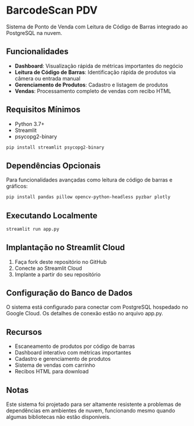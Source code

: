 # BarcodeScan PDV

Sistema de Ponto de Venda com Leitura de Código de Barras integrado ao PostgreSQL na nuvem.

## Funcionalidades

- **Dashboard**: Visualização rápida de métricas importantes do negócio
- **Leitura de Código de Barras**: Identificação rápida de produtos via câmera ou entrada manual
- **Gerenciamento de Produtos**: Cadastro e listagem de produtos
- **Vendas**: Processamento completo de vendas com recibo HTML

## Requisitos Mínimos

- Python 3.7+
- Streamlit
- psycopg2-binary

```bash
pip install streamlit psycopg2-binary
```

## Dependências Opcionais

Para funcionalidades avançadas como leitura de código de barras e gráficos:

```bash
pip install pandas pillow opencv-python-headless pyzbar plotly
```

## Executando Localmente

```bash
streamlit run app.py
```

## Implantação no Streamlit Cloud

1. Faça fork deste repositório no GitHub
2. Conecte ao Streamlit Cloud
3. Implante a partir do seu repositório

## Configuração do Banco de Dados

O sistema está configurado para conectar com PostgreSQL hospedado no Google Cloud. Os detalhes de conexão estão no arquivo app.py.

## Recursos

- Escaneamento de produtos por código de barras
- Dashboard interativo com métricas importantes
- Cadastro e gerenciamento de produtos
- Sistema de vendas com carrinho
- Recibos HTML para download

## Notas

Este sistema foi projetado para ser altamente resistente a problemas de dependências em ambientes de nuvem, funcionando mesmo quando algumas bibliotecas não estão disponíveis.
